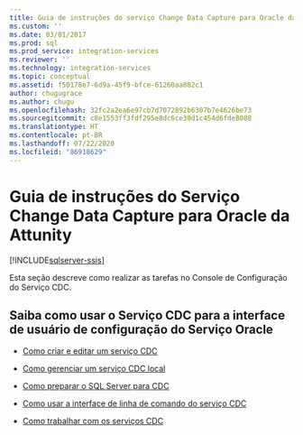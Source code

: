 ```yaml
---
title: Guia de instruções do serviço Change Data Capture para Oracle da Attunity | Microsoft Docs
ms.custom: ''
ms.date: 03/01/2017
ms.prod: sql
ms.prod_service: integration-services
ms.reviewer: ''
ms.technology: integration-services
ms.topic: conceptual
ms.assetid: f50178e7-6d9a-45f9-bfce-61260aa882c1
author: chugugrace
ms.author: chugu
ms.openlocfilehash: 32fc2a2ea6e97cb7d7072892b6307b7e4626be73
ms.sourcegitcommit: c8e1553ff3fdf295e8dc6ce30d1c454d6fde8088
ms.translationtype: HT
ms.contentlocale: pt-BR
ms.lasthandoff: 07/22/2020
ms.locfileid: "86918629"
---
```

# <a name="change-data-capture-service-for-oracle-by-attunity-how-to-guide"></a>Guia de instruções do Serviço Change Data Capture para Oracle da Attunity

[!INCLUDE[sqlserver-ssis](../../includes/applies-to-version/sqlserver-ssis.md)]


  Esta seção descreve como realizar as tarefas no Console de Configuração do Serviço CDC.  
  
## <a name="learn-how-to-use-the-cdc-service-for-oracle-service-configuration-ui"></a>Saiba como usar o Serviço CDC para a interface de usuário de configuração do Serviço Oracle  
  
-   [Como criar e editar um serviço CDC](../../integration-services/change-data-capture/how-to-create-and-edit-a-cdc-service.md)  
  
-   [Como gerenciar um serviço CDC local](../../integration-services/change-data-capture/how-to-manage-a-local-cdc-service.md)  
  
-   [Como preparar o SQL Server para CDC](../../integration-services/change-data-capture/how-to-prepare-sql-server-for-cdc.md)  
  
-   [Como usar a interface de linha de comando do serviço CDC](../../integration-services/change-data-capture/how-to-use-the-cdc-service-command-line-interface.md)  
  
-   [Como trabalhar com os serviços CDC](../../integration-services/change-data-capture/how-to-work-with-cdc-services.md)  
  
  
